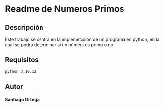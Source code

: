 # Readme de Numeros Primos
## Descripción
Este trabajo se centra en la implemetación de un programa en python, en la cual se podra determinar si un número es primo o no.
## Requisitos
	python 3.10.12
## Autor
#### Santiago Ortega	
